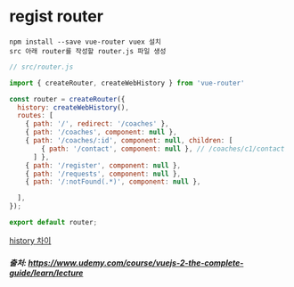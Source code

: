 # regist router

```
npm install --save vue-router vuex 설치
src 아래 router를 작성할 router.js 파일 생성
```

```js
// src/router.js

import { createRouter, createWebHistory } from 'vue-router'

const router = createRouter({
  history: createWebHistory(),
  routes: [
    { path: '/', redirect: '/coaches' },
    { path: '/coaches', component: null },
    { path: '/coaches/:id', component: null, children: [
        { path: '/contact', component: null }, // /coaches/c1/contact
      ] },
    { path: '/register', component: null },
    { path: '/requests', component: null },
    { path: '/:notFound(.*)', component: null },

  ],
});

export default router;
```

[history 차이](https://github.com/xxx-sj/Today_I_Learned/blob/master/vue/vue_router/readme.md)
##### 출처: https://www.udemy.com/course/vuejs-2-the-complete-guide/learn/lecture 
